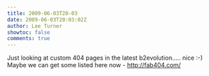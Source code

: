 ```yaml
---
title: 2009-06-03T20-03
date: 2009-06-03T20:03:02Z
author: Lee Turner
showtoc: false
comments: true
---
```


Just looking at custom 404 pages in the latest b2evolution..... nice :-) Maybe we can get some listed here now - http://fab404.com/

